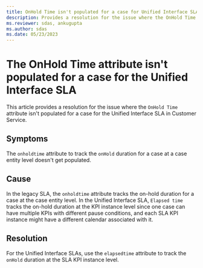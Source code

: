 ```yaml
---
title: OnHold Time isn't populated for a case for Unified Interface SLA
description: Provides a resolution for the issue where the OnHold Time attribute isn't populated for a case for the Unified Interface SLA in Dynamics 365 Customer Service.
ms.reviewer: sdas, ankugupta
ms.author: sdas
ms.date: 05/23/2023
---
```

# The OnHold Time attribute isn't populated for a case for the Unified Interface SLA

This article provides a resolution for the issue where the `OnHold Time` attribute isn't populated for a case for the Unified Interface SLA in Customer Service.

## Symptoms

The `onholdtime` attribute to track the `onHold` duration for a case at a case entity level doesn't get populated.

## Cause

In the legacy SLA, the `onholdtime` attribute tracks the on-hold duration for a case at the case entity level. In the Unified Interface SLA, `Elapsed time` tracks the on-hold duration at the KPI instance level since one case can have multiple KPIs with different pause conditions, and each SLA KPI instance might have a different calendar associated with it.

## Resolution

For the Unified Interface SLAs, use the `elapsedtime` attribute to track the `onHold` duration at the SLA KPI instance level.
